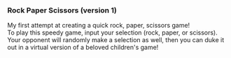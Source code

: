 ### Rock Paper Scissors (version 1)
<p>My first attempt at creating a quick rock, paper, scissors game!<br>
  To play this speedy game, input your selection (rock, paper, or scissors). <br>
  Your opponent will randomly make a selection as well, then you can duke it out in a virtual version of a beloved children's game!<p>
